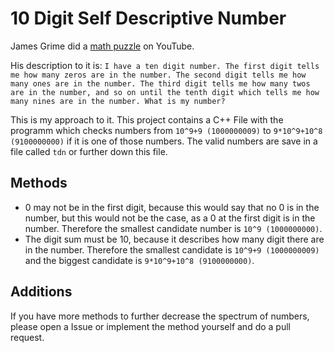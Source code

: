 # 10 Digit Self Descriptive Number
James Grime did a [math puzzle](https://www.youtube.com/watch?v=K6Qc4oK_HqY) on YouTube.

His description to it is: `I have a ten digit number. The first digit tells me how many zeros are in the number. The second digit tells me how many ones are in the number. The third digit tells me how many twos are in the number, and so on until the tenth digit which tells me how many nines are in the number. What is my number?`

This is my approach to it. This project contains a C++ File with the programm which checks numbers from `10^9+9 (1000000009)` to `9*10^9+10^8 (9100000000)` if it is one of those numbers. The valid numbers are save in a file called `tdn` or further down this file.

## Methods
- 0 may not be in the first digit, because this would say that no 0 is in the number, but this would not be the case, as a 0 at the first digit is in the number. Therefore the smallest candidate number is `10^9 (1000000000)`.
- The digit sum must be 10, because it describes how many digit there are in the number. Therefore the smallest candidate is `10^9+9 (1000000009)` and the biggest candidate is `9*10^9+10^8 (9100000000)`.

## Additions
If you have more methods to further decrease the spectrum of numbers, please open a Issue or implement the method yourself and do a pull request.
